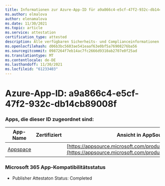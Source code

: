 ```yaml
---
title: Informationen zur Azure-App-ID für a9a866c4-e5cf-47f2-932c-db14cb89008f
ms.author: elmalova
author: elenamalova
ms.date: 11/30/2021
ms.topic: article
ms.service: attestation
certification_type: attested
description: Alle verfügbaren Sicherheits- und Complianceinformationen für a9a866c4-e5cf-47f2-932c-db14cb89008f.
ms.openlocfilehash: d06b3bc5603ae541eaaf63e0bf5a76908276ba56
ms.sourcegitcommit: 0987264f7eb14ac7fc2666d9310ab2707e0f25ad
ms.translationtype: MT
ms.contentlocale: de-DE
ms.lasthandoff: 11/30/2021
ms.locfileid: "61233403"
---
```

# <a name="azure-app-id-a9a866c4-e5cf-47f2-932c-db14cb89008f"></a>Azure-App-ID: a9a866c4-e5cf-47f2-932c-db14cb89008f


### <a name="apps-associated-with-this-id"></a>Apps, die dieser ID zugeordnet sind:
| **App-Name** | **Zertifiziert** | **Ansicht in AppSource** |
|--------------|---------------|-----------------------|
| [Appspace](https://docs.microsoft.com/microsoft-365-app-certification/forward/WA200001738) |  | [https://appsource.microsoft.com/product/office/WA200001738](https://appsource.microsoft.com/product/office/WA200001738) |

### <a name="microsoft-365-app-compliance-status"></a>Microsoft 365 App-Kompatibilitätsstatus
- Publisher Attestaton Status: Completed
